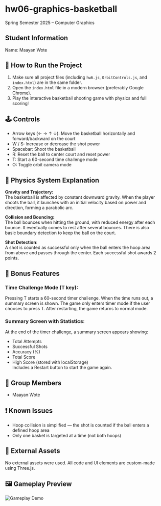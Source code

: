 # hw06-graphics-basketball
Spring Semester 2025 – Computer Graphics

## Student Information
Name: Maayan Wote

## 🚀 How to Run the Project
1. Make sure all project files (including `hw6.js`, `OrbitControls.js`, and `index.html`) are in the same folder.
2. Open the `index.html` file in a modern browser (preferably Google Chrome).
3. Play the interactive basketball shooting game with physics and full scoring!

## 🕹️ Controls
- Arrow keys (← → ↑ ↓): Move the basketball horizontally and forward/backward on the court  
- W / S: Increase or decrease the shot power  
- Spacebar: Shoot the basketball  
- R: Reset the ball to center court and reset power  
- T: Start a 60-second time challenge mode  
- O: Toggle orbit camera mode

## 🧠 Physics System Explanation

**Gravity and Trajectory:**  
The basketball is affected by constant downward gravity. When the player shoots the ball, it launches with an initial velocity based on power and direction, forming a parabolic arc.

**Collision and Bouncing:**  
The ball bounces when hitting the ground, with reduced energy after each bounce. It eventually comes to rest after several bounces. There is also basic boundary detection to keep the ball on the court.

**Shot Detection:**  
A shot is counted as successful only when the ball enters the hoop area from above and passes through the center. Each successful shot awards 2 points.

## 🌟 Bonus Features

### Time Challenge Mode (T key):
Pressing T starts a 60-second timer challenge. When the time runs out, a summary screen is shown. The game only enters timer mode if the user chooses to press T. After restarting, the game returns to normal mode.

### Summary Screen with Statistics:
At the end of the timer challenge, a summary screen appears showing:  
- Total Attempts  
- Successful Shots  
- Accuracy (%)  
- Total Score  
- High Score (stored with localStorage)  
Includes a Restart button to start the game again.

## 👥 Group Members
- Maayan Wote

## ❗ Known Issues
- Hoop collision is simplified — the shot is counted if the ball enters a defined hoop area  
- Only one basket is targeted at a time (not both hoops)

## 📁 External Assets
No external assets were used. All code and UI elements are custom-made using Three.js.

## 🖼️ Gameplay Preview

![Gameplay Demo](screenshots/gameplay-demo.gif)
